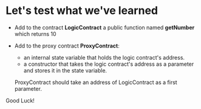 # Let's test what we've learned

  - Add to the contract **LogicContract** a public function named **getNumber** which returns 10

  - Add to the proxy contract **ProxyContract**:
    - an internal state variable that holds the logic contract's address.
    - a constructor that takes the logic contract's address as a parameter and stores it in the state variable.
    
    ProxyContract should take an address of LogicContract as a first parameter.

   Good Luck!